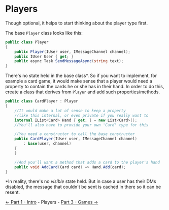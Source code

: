 ﻿Players
=======

Though optional, it helps to start thinking about the player type first.

The base `Player` class looks like this:
```cs
public class Player
{
    public Player(IUser user, IMessageChannel channel);
    public IUser User { get; }
    public async Task SendMessageAsync(string text);
}
```

There's no state held in the base class*. So if you want to implement, for example a card game,
it would make sense that a player would need a property to contain the cards he or she has in their hand.
In order to do this, create a class that derives from `Player` and add such properties/methods.
```cs
public class CardPlayer : Player
{
    //It would make a lot of sense to keep a property
    //like this internal, or even private if you really want to
    internal IList<Card> Hand { get; } = new List<Card>();
    //You'll also have to provide your own 'Card' type for this

    //You need a constructor to call the base constructor
    public CardPlayer(IUser user, IMessageChannel channel)
        : base(user, channel)
    {
    }

    //And you'll want a method that adds a card to the player's hand
    public void AddCard(Card card) => Hand.Add(card);
}
```

*In reality, there's no *visible* state held. But in case
a user has their DMs disabled, the message that couldn't
be sent is cached in there so it can be resent.

[<- Part 1 - Intro](1-Intro.md) - Players - [Part 3 - Games ->](3-Games.md)
